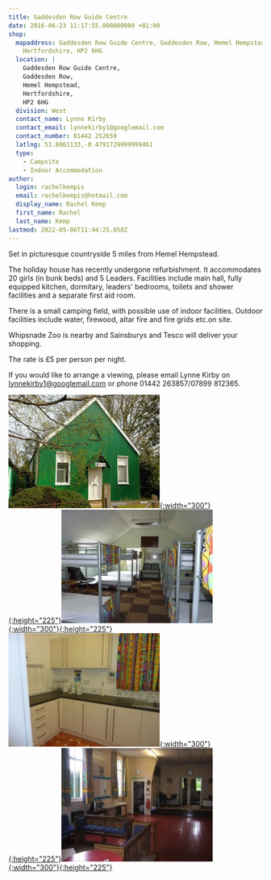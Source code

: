 ```yaml
---
title: Gaddesden Row Guide Centre
date: 2016-06-23 11:17:55.000000000 +01:00
shop:
  mapaddress: Gaddesden Row Guide Centre, Gaddesden Row, Hemel Hempstead,
    Hertfordshire, HP2 6HG
  location: |
    Gaddesden Row Guide Centre,  
    Gaddesden Row,  
    Hemel Hempstead,  
    Hertfordshire,  
    HP2 6HG
  division: West
  contact_name: Lynne Kirby
  contact_email: lynnekirby1@googlemail.com
  contact_number: 01442 252659
  latlng: 51.8061133,-0.4791729999999461
  type:
    - Campsite
    - Indoor Accommodation
author:
  login: rachelkempis
  email: rachelkempis@hotmail.com
  display_name: Rachel Kemp
  first_name: Rachel
  last_name: Kemp
lastmod: 2022-05-06T11:44:25.658Z
---
```

Set in picturesque countryside 5 miles from Hemel Hempstead.

The holiday house has recently undergone refurbishment. It accommodates 20 girls (in bunk beds) and 5 Leaders. Facilities include main hall, fully equipped kitchen, dormitary, leaders' bedrooms, toilets and shower facilities and a separate first aid room.

There is a small camping field, with possible use of indoor facilities. Outdoor facilities include water, firewood, altar fire and fire grids etc.on site.

Whipsnade Zoo is nearby and Sainsburys and Tesco will deliver your shopping.

The rate is £5 per person per night.

If you would like to arrange a viewing, please email Lynne Kirby on <lynnekirby1@googlemail.com> or phone 01442 263857/07899 812365.

[![Gaddesden Row Guide Centre from the front](/assets/images/2022/05/gaddesden-row-guide-centre-front.webp){:width="300"}{:height="225"}](/assets/images/2022/05/gaddesden-row-guide-centre-front.jpg)[![Bunks inside the Guide Centre](/assets/images/2016/06/GR4-300x225.jpg){:width="300"}{:height="225"}](/assets/images/2016/06/GR4.jpg) [![Kitchen area](/assets/images/2016/06/GR3-300x225.jpg){:width="300"}{:height="225"}](/assets/images/2016/06/GR3.jpg)[![Hall area](/assets/images/2016/06/GR5-300x225.jpg){:width="300"}{:height="225"}](/assets/images/2016/06/GR5.jpg)
